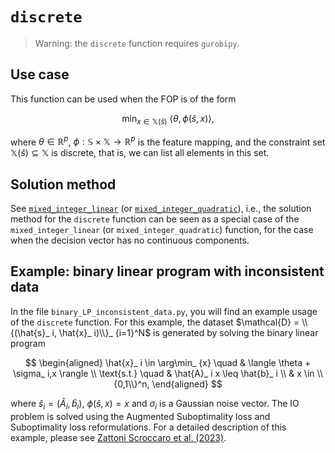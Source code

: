 # `discrete`

>Warning: the `discrete` function requires `gurobipy`.

## Use case

This function can be used when the FOP is of the form

$$
\min_ {x \in \mathbb{X}(\hat{s})} \ \langle \theta,\phi(\hat{s},x) \rangle,
$$

where $\theta \in \mathbb{R}^p$, $\phi: \mathbb{S} \times \mathbb{X} \to \mathbb{R}^p$ is the feature mapping, and the constraint set $\mathbb{X}(\hat{s}) \subseteq \mathbb{X}$ is discrete, that is, we can list all elements in this set.

## Solution method


See [`mixed_integer_linear`](https://github.com/pedroszattoni/invopt/tree/main/examples/mixed_integer_linear) (or [`mixed_integer_quadratic`](https://github.com/pedroszattoni/invopt/tree/main/examples/mixed_integer_quadratic)), i.e., the solution method for the `discrete` function can be seen as a special case of the `mixed_integer_linear` (or `mixed_integer_quadratic`) function, for the case when the decision vector has no continuous components.

## Example: binary linear program with inconsistent data

In the file `binary_LP_inconsistent_data.py`, you will find an example usage of the `discrete` function. For this example, the dataset $\mathcal{D} = \\{(\hat{s}_ i, \hat{x}_ i)\\}_ {i=1}^N$ is generated by solving the binary linear program

$$
\begin{aligned}
\hat{x}_ i \in \arg\min_ {x} \quad &  \langle \theta + \sigma_ i,x \rangle \\
\text{s.t.} \quad & \hat{A}_ i x \leq \hat{b}_ i \\
& x \in \\{0,1\\}^n,
\end{aligned}
$$

where $\hat{s}_ i = (\hat{A}_ i, \hat{b}_ i)$, $\phi(\hat{s},x)=x$ and $\sigma_i$ is a Gaussian noise vector. The IO problem is solved using the Augmented Suboptimality loss and Suboptimality loss reformulations. For a detailed description of this example, please see [Zattoni Scroccaro et al. (2023)](https://arxiv.org/abs/2305.07730).